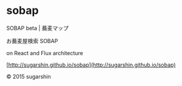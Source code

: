 # sobap

SOBAP beta | 蕎麦マップ

お蕎麦屋検索 SOBAP

on React and Flux architecture

[http://sugarshin.github.io/sobap](http://sugarshin.github.io/sobap)

© 2015 sugarshin
